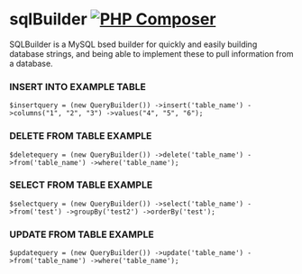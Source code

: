 # sqlBuilder [![PHP Composer](https://github.com/vertanzil/SQLBuilder/actions/workflows/php.yml/badge.svg)](https://github.com/vertanzil/SQLBuilder/actions/workflows/php.yml)
SQLBuilder is a MySQL bsed builder for quickly and easily building database strings,
and being able to implement these to pull information from a database.


### INSERT INTO EXAMPLE TABLE
`$insertquery = (new QueryBuilder())
    ->insert('table_name')
    ->columns("1", "2", "3")
    ->values("4", "5", "6");`

### DELETE FROM TABLE EXAMPLE
`$deletequery = (new QueryBuilder())
->delete('table_name')
->from('table_name')
->where('table_name');`

### SELECT FROM TABLE EXAMPLE
`$selectquery = (new QueryBuilder())
    ->select('table_name')
    ->from('test')
    ->groupBy('test2')
    ->orderBy('test');`

### UPDATE FROM TABLE EXAMPLE
`$updatequery = (new QueryBuilder())
->update('table_name')
->from('table_name')
->where('table_name');`
